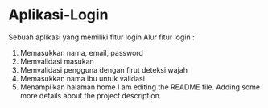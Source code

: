 # Aplikasi-Login
Sebuah aplikasi yang memiliki fitur login
Alur fitur login :
1. Memasukkan nama, email, password
2. Memvalidasi masukan
3. Memvalidasi pengguna dengan firut deteksi wajah
4. Memasukkan nama ibu untuk validasi
5. Menampilkan halaman home
I am editing the README file. Adding some more details about the project description.
